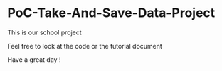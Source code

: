 # PoC-Take-And-Save-Data-Project
This is our school project

Feel free to look at the code or the tutorial document 

Have a great day !
